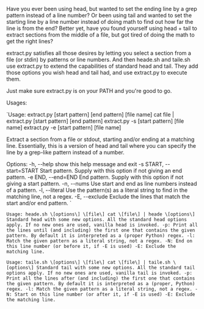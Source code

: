 Have you ever been using head, but wanted to set the ending line by a grep pattern instead of a line number? Or been using tail and wanted to set the starting line by a line number instead of doing math to find out how far the line is from the end? Better yet, have you found yourself using head + tail to extract sections from the middle of a file, but got tired of doing the math to get the right lines?

extract.py satisfies all those desires by letting you select a section from a file (or stdin) by patterns or line numbers. And then heade.sh and taile.sh use extract.py to extend the capabilities of standard head and tail. They add those options you wish head and tail had, and use extract.py to execute them.

Just make sure extract.py is on your PATH and you're good to go.

Usages:

`Usage: extract.py \[start pattern\] \[end pattern\] \[file name\]
       cat file | extract.py \[start pattern\] \[end pattern\]
       extract.py -s \[start pattern\] \[file name\]
       extract.py -e \[start pattern\] \[file name\]

Extract a section from a file or stdout, starting and/or ending at a matching
line. Essentially, this is a version of head and tail where you can specify
the line by a grep-like pattern instead of a number.

Options:
  -h, --help            show this help message and exit
  -s START, --start=START
                        Start pattern. Supply with this option if not giving
                        an end pattern.
  -e END, --end=END     End pattern. Supply with this option if not giving a
                        start pattern.
  -n, --nums            Use start and end as line numbers instead of a
                        pattern.
  -l, --literal         Use the pattern(s) as a literal string to find in the
                        matching line, not a regex.
  -E, --exclude         Exclude the lines that match the start and/or end
                        pattern.
`

`Usage: heade.sh \[options\] \[file\]
       cat \[file\] | heade \[options\]
Standard head with some new options.
All the standard head options apply. If no new ones are used, vanilla head is
invoked.
  -p: Print all the lines until (and including) the first one that contains the
      given pattern. By default it is interpreted as a (proper Python) regex.
  -l: Match the given pattern as a literal string, not a regex.
  -N: End on this line number (or before it, if -E is used)
  -E: Exclude the matching line.
`

`Usage: taile.sh \[options\] \[file\]
       cat \[file\] | taile.sh \[options\]
Standard tail with some new options.
All the standard tail options apply. If no new ones are used, vanilla tail is
invoked.
  -p: Print all the lines after (and including) the first one that contains the
      given pattern. By default it is interpreted as a (proper, Python) regex.
  -l: Match the given pattern as a literal string, not a regex.
  -N: Start on this line number (or after it, if -E is used)
  -E: Exclude the matching line.
`

